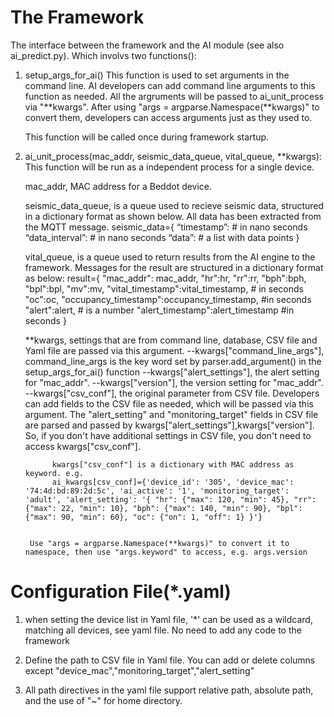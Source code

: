 
# The Framework
The interface between the framework and the AI module (see also ai_predict.py). Which involvs two functions():

1. setup_args_for_ai()
    This function is used to set arguments in the command line. AI developers can add command line arguments to this function as needed.
    All the argruments will be passed to ai_unit_process via "**kwargs". 
    After using "args = argparse.Namespace(**kwargs)" to convert them, developers can access arguments just as they used to.

    This function will be called once during framework startup.

2. ai_unit_process(mac_addr, seismic_data_queue, vital_queue, **kwargs):
    This function will be run as a independent process for a single device. 

    mac_addr, MAC address for a Beddot device.

    seismic_data_queue, is a queue used to recieve seismic data, structured in a dictionary format as shown below. All data has been extracted from the MQTT message.
        seismic_data={
        “timestamp”:			# in nano seconds
        “data_interval”:		# in nano seconds
        “data”:		# a list with data points
        }

    vital_queue, is a queue used to return results from the AI engine to the framework. Messages for the result are structured in a dictionary format as below:
        result={
            "mac_addr": mac_addr,
            "hr":hr,
            "rr":rr,
            "bph":bph,
            "bpl":bpl,
            "mv":mv,
            "vital_timestamp":vital_timestamp,              # in seconds
            "oc":oc,
            "occupancy_timestamp":occupancy_timestamp,      #in seconds
            "alert":alert,                                  # is a number
            "alert_timestamp":alert_timestamp               #in seconds
        }

    **kwargs, settings that are from command line, database, CSV file and Yaml file are passed via this argument.
        --kwargs["command_line_args"], command_line_args is the key word set by parser.add_argument() in the setup_args_for_ai() function
        --kwargs["alert_settings"], the alert setting for "mac_addr". 
        --kwargs["version"], the version setting for "mac_addr". 
        --kwargs["csv_conf"], the original parameter from CSV file. Developers can add fields to the CSV file as needed, which will be passed via this argument.
             The "alert_setting" and "monitoring_target" fields in CSV file are parsed and passed by kwargs["alert_settings"],kwargs["version"]. 
             So, if you don't have additional settings in CSV file, you don't need to access kwargs["csv_conf"]. 

             kwargs["csv_conf"] is a dictionary with MAC address as keyword. e.g.
             ai_kwargs[csv_conf]={'device_id': '305', 'device_mac': '74:4d:bd:89:2d:5c', 'ai_active': '1', 'monitoring_target': 'adult', 'alert_setting': '{ "hr": {"max": 120, "min": 45}, "rr": {"max": 22, "min": 10}, "bph": {"max": 140, "min": 90}, "bpl": {"max": 90, "min": 60}, "oc": {"on": 1, "off": 1} }'}
             

        Use "args = argparse.Namespace(**kwargs)" to convert it to namespace, then use "args.keyword" to access, e.g. args.version

        
# Configuration File(*.yaml)
1) when setting the device list in Yaml file, '*' can be used as a wildcard, matching all devices, see yaml file. No need to add any code to the framework

2) Define the path to CSV file in Yaml file. You can add or delete columns except "device_mac","monitoring_target","alert_setting"

3) All path directives in the yaml file support relative path, absolute path, and the use of "~" for home directory.



